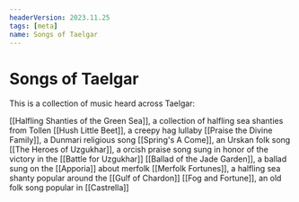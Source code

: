 ```yaml
---
headerVersion: 2023.11.25
tags: [meta]
name: Songs of Taelgar
---
```

# Songs of Taelgar

This is a collection of music heard across Taelgar:

[[Halfling Shanties of the Green Sea]], a collection of halfling sea shanties from Tollen
[[Hush Little Beet]], a creepy hag lullaby
[[Praise the Divine Family]], a Dunmari religious song
[[Spring's A Come]], an Urskan folk song
[[The Heroes of Uzgukhar]], a orcish praise song sung in honor of the victory in the [[Battle for Uzgukhar]]
[[Ballad of the Jade Garden]], a ballad sung on the [[Apporia]] about merfolk
[[Merfolk Fortunes]], a halfling sea shanty popular around the [[Gulf of Chardon]]
[[Fog and Fortune]], an old folk song popular in [[Castrella]]
